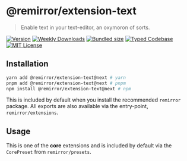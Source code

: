 # @remirror/extension-text

> Enable text in your text-editor, an oxymoron of sorts.

[![Version][version]][npm] [![Weekly Downloads][downloads-badge]][npm] [![Bundled size][size-badge]][size] [![Typed Codebase][typescript]](#) [![MIT License][license]](#)

[version]: https://flat.badgen.net/npm/v/@remirror/extension-text/next
[npm]: https://npmjs.com/package/@remirror/extension-text/v/next
[license]: https://flat.badgen.net/badge/license/MIT/purple
[size]: https://bundlephobia.com/result?p=@remirror/extension-text@next
[size-badge]: https://flat.badgen.net/bundlephobia/minzip/@remirror/extension-text@next
[typescript]: https://flat.badgen.net/badge/icon/TypeScript?icon=typescript&label
[downloads-badge]: https://badgen.net/npm/dw/@remirror/extension-text/red?icon=npm

## Installation

```bash
yarn add @remirror/extension-text@next # yarn
pnpm add @remirror/extension-text@next # pnpm
npm install @remirror/extension-text@next # npm
```

This is included by default when you install the recommended `remirror` package. All exports are also available via the entry-point, `remirror/extensions`.

## Usage

This is one of the **core** extensions and is included by default via the `CorePreset` from `remirror/presets`.
